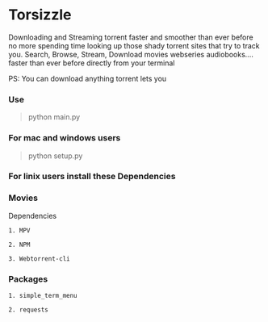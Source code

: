 # Torsizzle
Downloading and Streaming torrent faster and smoother than ever before no more spending time looking up those shady torrent sites that try to track you. 
Search, Browse, Stream, Download movies webseries audiobooks.... faster than ever before directly from your terminal

PS: You can download anything torrent lets you

### Use
>python main.py


### For mac and windows users
>python setup.py

### For linix users install these Dependencies

### Movies
Dependencies

`1. MPV`

`2. NPM`

`3. Webtorrent-cli`


### Packages
`1. simple_term_menu`

`2. requests` 
